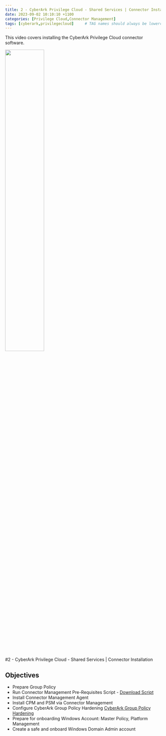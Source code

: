 ```yaml
---
title: 2 - CyberArk Privilege Cloud - Shared Services | Connector Installation
date: 2023-09-02 10:10:10 +1100
categories: [Privilege Cloud,Connector Management]
tags: [cyberark,privilegecloud]     # TAG names should always be lowercase
---
```


This video covers installing the CyberArk Privilege Cloud connector software.

[<img src="https://i.ytimg.com/vi/TP7HtbRhY_g/maxresdefault.jpg" width="50%">](https://www.youtube.com/watch?v=TP7HtbRhY_g) 

#2 - CyberArk Privilege Cloud - Shared Services | Connector Installation

## Objectives
- Prepare Group Policy
- Run Connector Management Pre-Requisites Script - [Download Script](https://cyberark-customers.force.com/mplace/s/#--CyberArk+Privilege+Cloud+Tools)
- Install Connector Management Agent
- Install CPM and PSM via Connector Management
- Configure CyberArk Group Policy Hardening
[CyberArk Group Policy Hardening](https://cyberark-customers.force.com/mplace/s/#software)
- Prepare for onboarding Windows Account: Master Policy, Platform Management
- Create a safe and onboard Windows Domain Admin account
